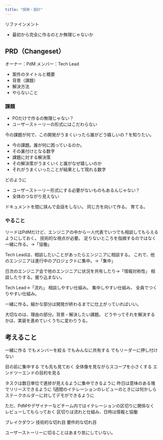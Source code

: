 ```yaml
---
title: "探索・設計"
---
```


リファインメント

* 最初から完全に作るのとか無理じゃないか

## PRD（Changeset）

オーナー：PdM
メンバー：Tech Lead

* 案件のタイトルと概要
* 背景（課題）
* 解決方法
* やらないこと

### 課題

* POだけで作るの無理じゃない？
* ユーザーストーリーの形式にはこだわらない

今の課題が何で、この開発がうまくいったら誰がどう嬉しいの？を知りたい。
* 今の課題。誰が何に困っているのか。
* その裏付けとなる数字
* 課題に対する解決策
* その解決策がうまくいくと誰がなぜ嬉しいのか
* それがうまくいったことが結果として現れる数字

どのように


* ユーザーストーリー形式にする必要がないものもあるんじゃない？
* 全体のつながり見えない

ドキュメントを間に挟んで会話をしない。
同じ方を向いて作る。
育てる。

### やること

リードはPdMだけど、エンジニアの中から一人代表でいつでも相談してもらえるようにしておく。
技術的な視点が必要。
足りないところを指摘するのではなく一緒に作る。→「協働」

Tech Leadは、相談したいことがあったらエンジニアに相談する。
これで、他のエンジニアは進行中のプロジェクトに集中。→「集中」

日次のエンジニア会で他のエンジニアに状況を共有したり→「情報対称性」
相談したりする。握り込まない。

Tech Lead→「流れ」
相談しやすい仕組み。
集中しやすい仕組み。
全員でつくりやすい仕組み。

一緒に作る。細かな部分は開発が終わるまでに仕上がっていればいい。

大切なのは、理由の部分。背景・解決したい課題。
どうやってそれを解決するかは、実装を進めていくうちに変わりうる。


## 考えること

一緒に作る
でもメンバーを絞る
でもみんなに共有する
でもリーダーに押し付けない

目の前に集中する
でも先も見ておく
全体像を見ながらスコープを小さくする
エンドツーエンドの目的を見る

タスクは数日単位で進捗が見えるように集中できるように
昨日は意味のある塊でリリースできるように
1週間のイテレーションのレビューのときには何かしらステークホルダーに対してデモができるように

ただ、PdMやデザイナーなどチーム内ではイテレーションの区切りに関係なくレビューしてもらっておく
区切りは流れと仕組み、日時は情報と協働

ブレイクダウン
技術的な切れ目
要件的な切れ目

ユーザーストーリーに切ることはあまり気にしていない。



